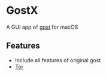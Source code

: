 # GostX

A GUI app of [gost](https://github.com/ginuerzh/gost) for macOS

## Features

- Include all features of original gost
- [Tor](https://torproject.org)
